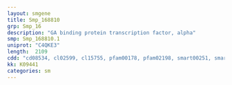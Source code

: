 ```yaml
---
layout: smgene
title: Smp_168810
grp: Smp_16
description: "GA binding protein transcription factor, alpha"
smp: Smp_168810.1
uniprot: "C4QKE3"
length:  2109
cdd: "cd08534, cl02599, cl15755, pfam00178, pfam02198, smart00251, smart00413"
kk: K09441
categories: sm
---
```

